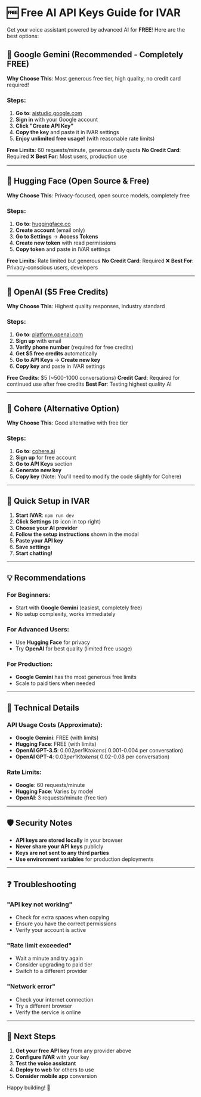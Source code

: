 # 🆓 Free AI API Keys Guide for IVAR

Get your voice assistant powered by advanced AI for **FREE**! Here are the best options:

## 🥇 Google Gemini (Recommended - Completely FREE)

**Why Choose This**: Most generous free tier, high quality, no credit card required!

### Steps:
1. **Go to**: [aistudio.google.com](https://aistudio.google.com)
2. **Sign in** with your Google account
3. **Click "Create API Key"** 
4. **Copy the key** and paste it in IVAR settings
5. **Enjoy unlimited free usage!** (with reasonable rate limits)

**Free Limits**: 60 requests/minute, generous daily quota
**No Credit Card**: Required ❌
**Best For**: Most users, production use

---

## 🥈 Hugging Face (Open Source & Free)

**Why Choose This**: Privacy-focused, open source models, completely free

### Steps:
1. **Go to**: [huggingface.co](https://huggingface.co)
2. **Create account** (email only)
3. **Go to Settings** → **Access Tokens**
4. **Create new token** with read permissions
5. **Copy token** and paste in IVAR settings

**Free Limits**: Rate limited but generous
**No Credit Card**: Required ❌
**Best For**: Privacy-conscious users, developers

---

## 🥉 OpenAI ($5 Free Credits)

**Why Choose This**: Highest quality responses, industry standard

### Steps:
1. **Go to**: [platform.openai.com](https://platform.openai.com)
2. **Sign up** with email
3. **Verify phone number** (required for free credits)
4. **Get $5 free credits** automatically
5. **Go to API Keys** → **Create new key**
6. **Copy key** and paste in IVAR settings

**Free Credits**: $5 (~500-1000 conversations)
**Credit Card**: Required for continued use after free credits
**Best For**: Testing highest quality AI

---

## 🔄 Cohere (Alternative Option)

**Why Choose This**: Good alternative with free tier

### Steps:
1. **Go to**: [cohere.ai](https://cohere.ai)
2. **Sign up** for free account
3. **Go to API Keys** section
4. **Generate new key**
5. **Copy key** (Note: You'll need to modify the code slightly for Cohere)

---

## 🚀 Quick Setup in IVAR

1. **Start IVAR**: `npm run dev`
2. **Click Settings** (⚙️ icon in top right)
3. **Choose your AI provider**
4. **Follow the setup instructions** shown in the modal
5. **Paste your API key**
6. **Save settings**
7. **Start chatting!**

---

## 💡 Recommendations

### For Beginners:
- Start with **Google Gemini** (easiest, completely free)
- No setup complexity, works immediately

### For Advanced Users:
- Use **Hugging Face** for privacy
- Try **OpenAI** for best quality (limited free usage)

### For Production:
- **Google Gemini** has the most generous free limits
- Scale to paid tiers when needed

---

## 🔧 Technical Details

### API Usage Costs (Approximate):
- **Google Gemini**: FREE (with limits)
- **Hugging Face**: FREE (with limits)  
- **OpenAI GPT-3.5**: $0.002 per 1K tokens (~$0.001-0.004 per conversation)
- **OpenAI GPT-4**: $0.03 per 1K tokens (~$0.02-0.08 per conversation)

### Rate Limits:
- **Google**: 60 requests/minute
- **Hugging Face**: Varies by model
- **OpenAI**: 3 requests/minute (free tier)

---

## 🛡️ Security Notes

- **API keys are stored locally** in your browser
- **Never share your API keys** publicly
- **Keys are not sent to any third parties**
- **Use environment variables** for production deployments

---

## ❓ Troubleshooting

### "API key not working"
- Check for extra spaces when copying
- Ensure you have the correct permissions
- Verify your account is active

### "Rate limit exceeded"
- Wait a minute and try again
- Consider upgrading to paid tier
- Switch to a different provider

### "Network error"
- Check your internet connection
- Try a different browser
- Verify the service is online

---

## 🎯 Next Steps

1. **Get your free API key** from any provider above
2. **Configure IVAR** with your key
3. **Test the voice assistant**
4. **Deploy to web** for others to use
5. **Consider mobile app** conversion

Happy building! 🚀 
